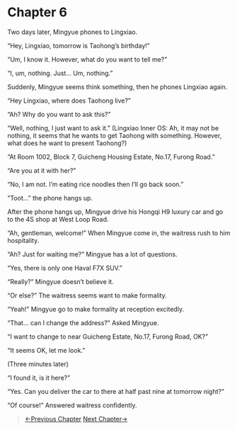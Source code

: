 # Chapter 6

Two days later, Mingyue phones to Lingxiao.

“Hey, Lingxiao, tomorrow is Taohong’s birthday!”

“Um, I know it. However, what do you want to tell me?”

“I, um, nothing. Just… Um, nothing.”

Suddenly, Mingyue seems think something, then he phones Lingxiao again.

“Hey Lingxiao, where does Taohong live?”

“Ah? Why do you want to ask this?”

“Well, nothing, I just want to ask it.” (Lingxiao Inner OS: Ah, it may not be nothing, it seems that he wants to get Taohong with something. However, what does he want to present Taohong?)

“At Room 1002, Block 7, Guicheng Housing Estate, No.17, Furong Road.”

“Are you at it with her?”

“No, I am not. I’m eating rice noodles then I’ll go back soon.”

“Toot…” the phone hangs up.

After the phone hangs up, Mingyue drive his Hongqi H9 luxury car and go to the 4S shop at West Loop Road.

“Ah, gentleman, welcome!” When Mingyue come in, the waitress rush to him hospitality.

“Ah? Just for waiting me?” Mingyue has a lot of questions.

“Yes, there is only one Haval F7X SUV.”

“Really?” Mingyue doesn’t believe it.

“Or else?” The waitress seems want to make formality.

“Yeah!” Mingyue go to make formality at reception excitedly.

“That… can I change the address?” Asked Mingyue.

“I want to change to near Guicheng Estate, No.17, Furong Road, OK?”

“It seems OK, let me look.”

(Three minutes later)

“I found it, is it here?”

“Yes. Can you deliver the car to there at half past nine at tomorrow night?”

“Of course!” Answered waitress confidently.

> [←Previous Chapter](/part1/chapter5.md)  [Next Chapter→](/part1/chapter7.md)
